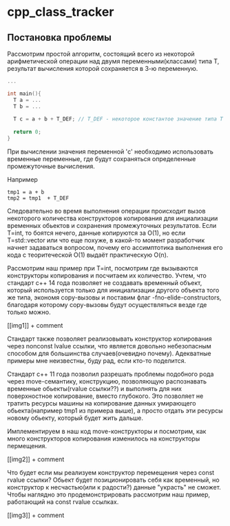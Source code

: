 # cpp_class_tracker

## Постановка проблемы
Рассмотрим простой алгоритм, состоящий всего из некоторой арифметической операции над двумя переменными(классами) типа T, результат вычисления которой сохраняется в 3-ю переменную.
```cpp
...

int main(){
  T a = ...
  T b = ...
  
  T c = a + b + T_DEF; // T_DEF - некоторое константое значение типа T
  
  return 0;
}
```
При вычислении значения переменной 'c' необходимо использовать временные переменные, где будут сохраняться определенные промежуточные вычисления.

Например
```
tmp1 = a + b
tmp2 = tmp1  + T_DEF
```

Следовательно во время выполнения операции происходит вызов некоторого количества конструкторов копирования для инциализации временных обьектов и сохранения промежуточных результатов. Если T=int, то боятся нечего, данные копируются за O(1), но если T=std::vector<int> или что еще похуже, в какой-то момент разработчик начнет задаваться вопросом, почему его ассимптотика выполнения его кода с теоритеческой O(1) выдаёт практическую O(n).

Рассмотрим наш пример при T=int, посмотрим где вызываются конструкторы копирования и посчитаем их количество. Учтем, что стандарт c++ 14 года позволяет не создавать временный объект, который используется только для инициализации другого объекта того же типа, экономя copy-вызовы и поставим флаг -fno-elide-constructors, благодаря которому copy-вызовы будут осуществляться везде где только можно.

[[img1]] + comment

Стандарт также позволяет реализовывать конструктор копирования через nonconst lvalue ссылки, что является довольно небезопасным способом для большинства случаев(очевидно почему). Адекватные примеры мне неизвестны, буду рад, если кто-то поделится.

Стандарт с++ 11 года позволил разрешать проблемы подобного рода через move-семантику, конструкцию, позволяющую распознавать временные обьекты(rvalue ссылки??) и выполнять для них поверхностное копирование, вместо глубокого. Это позволяет не тратить ресурсы машины на копирование данных умирающего обьекта(например tmp1 из примера выше), а просто отдать эти ресурсы новому обьекту, который будет жить дальше. 

Имплементируем в наш код move-конструкторы и посмотрим, как много конструкторов копирования изменилось на конструкторы пермещения.

[[img2]] + comment

Что будет если мы реализуем конструктор перемещения через const rvalue ссылки? Обьект будет позиционировать себя как временный, но конструктор к несчастью(или к радости?) данные "украсть" не сможет. Чтобы наглядно это продемонстрировать рассмотрим наш пример, работающий на const rvalue ссылках.
  
 [[img3]] + comment
  
  
